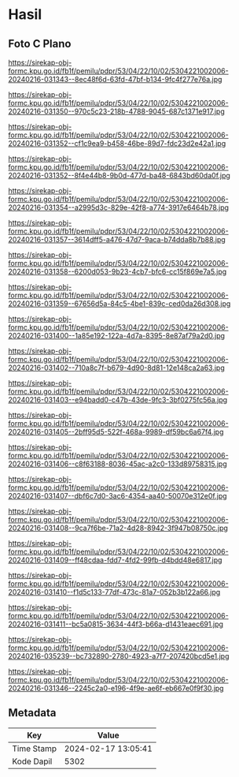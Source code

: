 # Hasil

## Foto C Plano

https://sirekap-obj-formc.kpu.go.id/fb1f/pemilu/pdpr/53/04/22/10/02/5304221002006-20240216-031343--8ec48f6d-63fd-47bf-b134-9fc4f277e76a.jpg

https://sirekap-obj-formc.kpu.go.id/fb1f/pemilu/pdpr/53/04/22/10/02/5304221002006-20240216-031350--970c5c23-218b-4788-9045-687c1371e917.jpg

https://sirekap-obj-formc.kpu.go.id/fb1f/pemilu/pdpr/53/04/22/10/02/5304221002006-20240216-031352--cf1c9ea9-b458-46be-89d7-fdc23d2e42a1.jpg

https://sirekap-obj-formc.kpu.go.id/fb1f/pemilu/pdpr/53/04/22/10/02/5304221002006-20240216-031352--8f4e44b8-9b0d-477d-ba48-6843bd60da0f.jpg

https://sirekap-obj-formc.kpu.go.id/fb1f/pemilu/pdpr/53/04/22/10/02/5304221002006-20240216-031354--a2995d3c-829e-42f8-a774-3917e6464b78.jpg

https://sirekap-obj-formc.kpu.go.id/fb1f/pemilu/pdpr/53/04/22/10/02/5304221002006-20240216-031357--3614dff5-a476-47d7-9aca-b74dda8b7b88.jpg

https://sirekap-obj-formc.kpu.go.id/fb1f/pemilu/pdpr/53/04/22/10/02/5304221002006-20240216-031358--6200d053-9b23-4cb7-bfc6-cc15f869e7a5.jpg

https://sirekap-obj-formc.kpu.go.id/fb1f/pemilu/pdpr/53/04/22/10/02/5304221002006-20240216-031359--67656d5a-84c5-4be1-839c-ced0da26d308.jpg

https://sirekap-obj-formc.kpu.go.id/fb1f/pemilu/pdpr/53/04/22/10/02/5304221002006-20240216-031400--1a85e192-122a-4d7a-8395-8e87af79a2d0.jpg

https://sirekap-obj-formc.kpu.go.id/fb1f/pemilu/pdpr/53/04/22/10/02/5304221002006-20240216-031402--710a8c7f-b679-4d90-8d81-12e148ca2a63.jpg

https://sirekap-obj-formc.kpu.go.id/fb1f/pemilu/pdpr/53/04/22/10/02/5304221002006-20240216-031403--e94badd0-c47b-43de-9fc3-3bf0275fc56a.jpg

https://sirekap-obj-formc.kpu.go.id/fb1f/pemilu/pdpr/53/04/22/10/02/5304221002006-20240216-031405--2bff95d5-522f-468a-9989-df59bc6a67f4.jpg

https://sirekap-obj-formc.kpu.go.id/fb1f/pemilu/pdpr/53/04/22/10/02/5304221002006-20240216-031406--c8f63188-8036-45ac-a2c0-133d89758315.jpg

https://sirekap-obj-formc.kpu.go.id/fb1f/pemilu/pdpr/53/04/22/10/02/5304221002006-20240216-031407--dbf6c7d0-3ac6-4354-aa40-50070e312e0f.jpg

https://sirekap-obj-formc.kpu.go.id/fb1f/pemilu/pdpr/53/04/22/10/02/5304221002006-20240216-031408--9ca7f6be-71a2-4d28-8942-3f947b08750c.jpg

https://sirekap-obj-formc.kpu.go.id/fb1f/pemilu/pdpr/53/04/22/10/02/5304221002006-20240216-031409--ff48cdaa-fdd7-4fd2-99fb-d4bdd48e6817.jpg

https://sirekap-obj-formc.kpu.go.id/fb1f/pemilu/pdpr/53/04/22/10/02/5304221002006-20240216-031410--f1d5c133-77df-473c-81a7-052b3b122a66.jpg

https://sirekap-obj-formc.kpu.go.id/fb1f/pemilu/pdpr/53/04/22/10/02/5304221002006-20240216-031411--bc5a0815-3634-44f3-b66a-d1431eaec691.jpg

https://sirekap-obj-formc.kpu.go.id/fb1f/pemilu/pdpr/53/04/22/10/02/5304221002006-20240216-035239--bc732890-2780-4923-a7f7-207420bcd5e1.jpg

https://sirekap-obj-formc.kpu.go.id/fb1f/pemilu/pdpr/53/04/22/10/02/5304221002006-20240216-031346--2245c2a0-e196-4f9e-ae6f-eb667e0f9f30.jpg


## Metadata

| Key        | Value               |
| ---------- | ------------------- |
| Time Stamp | 2024-02-17 13:05:41 |
| Kode Dapil | 5302                |



